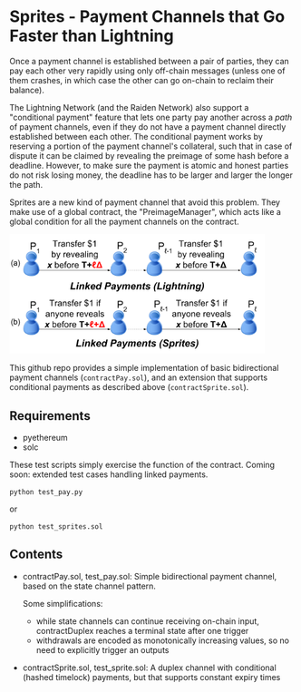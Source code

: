 Sprites - Payment Channels that Go Faster than Lightning
=======

Once a payment channel is established between a pair of parties, they can pay each other very rapidly using only off-chain messages (unless one of them crashes, in which case the other can go on-chain to reclaim their balance).

The Lightning Network (and the Raiden Network) also support a "conditional payment" feature that lets one party pay another across a *path* of payment channels, even if they do not have a payment channel directly established between each other. The conditional payment works by reserving a portion of the payment channel's collateral, such that in case of dispute it can be claimed by revealing the preimage of some hash before a deadline.  However, to make sure the payment is atomic and honest parties do not risk losing money, the deadline has to be larger and larger the longer the path.

Sprites are a new kind of payment channel that avoid this problem. They make use of a global contract, the "PreimageManager", which acts like a global condition for all the payment channels on the contract.

<img src="highlight.png" width=450/>

This github repo provides a simple implementation of basic bidirectional payment channels (`contractPay.sol`), and an extension that supports conditional payments as described above (`contractSprite.sol`).

Requirements
----
- pyethereum
- solc

These test scripts simply exercise the function of the contract. Coming soon: extended test cases handling linked payments.
 ```
 python test_pay.py
 ```
or
 ```
 python test_sprites.sol
 ```

Contents
-------
- contractPay.sol, test_pay.sol:
   Simple bidirectional payment channel, based on the state channel pattern.

   Some simplifications:
   - while state channels can continue receiving on-chain input, contractDuplex reaches a terminal state after one trigger
   - withdrawals are encoded as monotonically increasing values, so no need to explicitly trigger an outputs

- contractSprite.sol, test_sprite.sol:
   A duplex channel with conditional (hashed timelock) payments, but that supports constant expiry times
 
